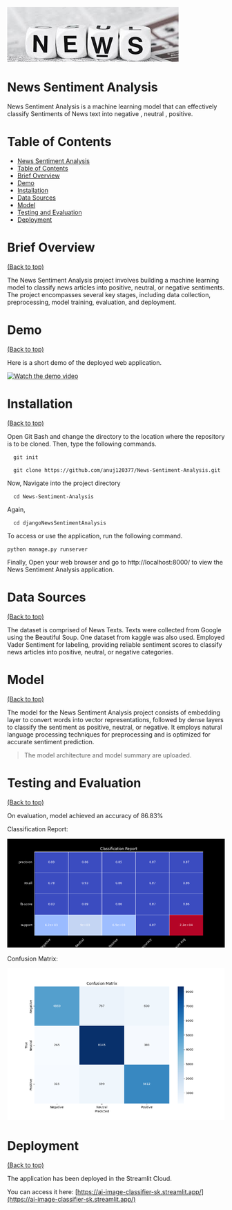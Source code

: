 ![Banner](./bannerNews.jpeg)

# News Sentiment Analysis

News Sentiment Analysis is a machine learning model that can effectively classify Sentiments of News text into negative , neutral , positive.

# Table of Contents

- [News Sentiment Analysis](#news-sentiment-analysis)
- [Table of Contents](#table-of-contents)
- [Brief Overview](#brief-overview)
- [Demo](#demo)
- [Installation](#installation)
- [Data Sources](#data-sources)
- [Model](#model)
- [Testing and Evaluation](#testing-and-evaluation)
- [Deployment](#deployment)

# Brief Overview
[(Back to top)](#table-of-contents)

The News Sentiment Analysis project involves building a machine learning model to classify news articles into positive, neutral, or negative sentiments. The project encompasses several key stages, including data collection, preprocessing, model training, evaluation, and deployment.

# Demo
[(Back to top)](#table-of-contents)

Here is a short demo of the deployed web application.

[![Watch the demo video](https://example.com/path/to/thumbnail.jpg)](https://demo.mp4)


# Installation
[(Back to top)](#table-of-contents)

Open Git Bash and change the directory to the location where the repository is to be cloned. Then, type the following commands.

```shell
  git init
```
```shell
  git clone https://github.com/anuj120377/News-Sentiment-Analysis.git
```

Now, Navigate into the project directory
```shell
  cd News-Sentiment-Analysis
```
Again,
```shell
  cd djangoNewsSentimentAnalysis
```
To access or use the application, run the following command.

```shell
python manage.py runserver
```
Finally,
Open your web browser and go to http://localhost:8000/ to view the News Sentiment Analysis application.


# Data Sources
[(Back to top)](#table-of-contents)

The dataset is comprised of News Texts. Texts were collected from Google using the Beautiful Soup. One dataset from kaggle was also used.
Employed Vader Sentiment for labeling, providing reliable sentiment scores to classify news articles into positive, neutral, or negative categories.


# Model
[(Back to top)](#table-of-contents)

The model for the News Sentiment Analysis project consists of embedding layer to convert words into vector representations, followed by dense layers to classify the sentiment as positive, neutral, or negative. It employs natural language processing techniques for preprocessing and is optimized for accurate sentiment prediction.

> The model architecture and model summary are uploaded.

# Testing and Evaluation
[(Back to top)](#table-of-contents)

On evaluation, model achieved an accuracy of 86.83% 

Classification Report:

![image](./classification_report.png)

Confusion Matrix:

![image](./confusion_matrix.png)


# Deployment
[(Back to top)](#table-of-contents)

The application has been deployed in the Streamlit Cloud.

You can access it here: [https://ai-image-classifier-sk.streamlit.app/](https://ai-image-classifier-sk.streamlit.app/)
